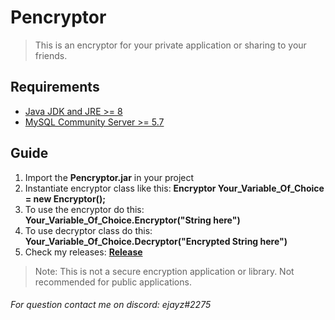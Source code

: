 # Pencryptor

> This is an encryptor for your private application or sharing to your friends.

## Requirements

- [Java JDK and JRE >= 8](https://www.oracle.com/java/technologies/javase-jre8-downloads.html)
- [MySQL Community Server >= 5.7](https://dev.mysql.com/downloads/mysql/5.7.html)

## Guide

1. Import the **Pencryptor.jar** in your project
2. Instantiate encryptor class like this: **Encryptor Your_Variable_Of_Choice = new Encryptor();**
3. To use the encryptor do this: **Your_Variable_Of_Choice.Encryptor("String here")**
4. To use decryptor class do this: **Your_Variable_Of_Choice.Decryptor("Encrypted String here")**
5. Check my releases: **[Release](https://github.com/aspectdev-ph/Pencryptor/releases)**

> Note: This is not a secure encryption application or library. Not recommended for public applications.

###### For question contact me on discord: ejayz#2275

